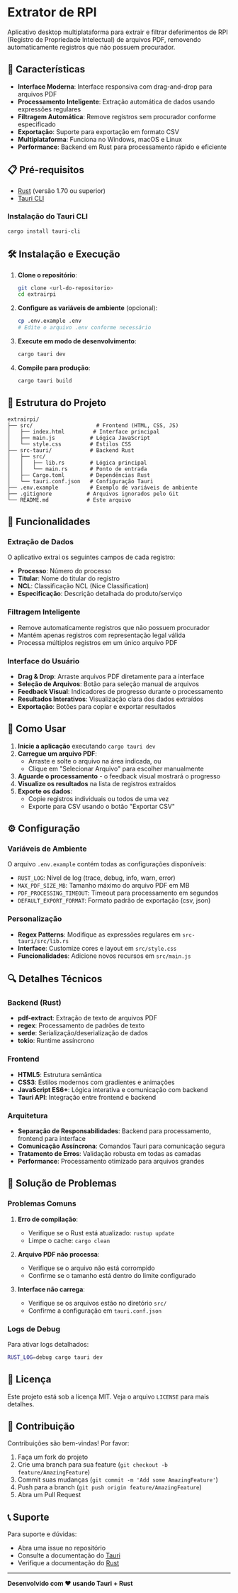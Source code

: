 # Extrator de RPI

Aplicativo desktop multiplataforma para extrair e filtrar deferimentos de RPI (Registro de Propriedade Intelectual) de arquivos PDF, removendo automaticamente registros que não possuem procurador.

## 🚀 Características

- **Interface Moderna**: Interface responsiva com drag-and-drop para arquivos PDF
- **Processamento Inteligente**: Extração automática de dados usando expressões regulares
- **Filtragem Automática**: Remove registros sem procurador conforme especificado
- **Exportação**: Suporte para exportação em formato CSV
- **Multiplataforma**: Funciona no Windows, macOS e Linux
- **Performance**: Backend em Rust para processamento rápido e eficiente

## 📋 Pré-requisitos

- [Rust](https://rustup.rs/) (versão 1.70 ou superior)
- [Tauri CLI](https://tauri.app/v1/guides/getting-started/prerequisites)

### Instalação do Tauri CLI

```bash
cargo install tauri-cli
```

## 🛠️ Instalação e Execução

1. **Clone o repositório**:
   ```bash
   git clone <url-do-repositorio>
   cd extrairpi
   ```

2. **Configure as variáveis de ambiente** (opcional):
   ```bash
   cp .env.example .env
   # Edite o arquivo .env conforme necessário
   ```

3. **Execute em modo de desenvolvimento**:
   ```bash
   cargo tauri dev
   ```

4. **Compile para produção**:
   ```bash
   cargo tauri build
   ```

## 📁 Estrutura do Projeto

```
extrairpi/
├── src/                    # Frontend (HTML, CSS, JS)
│   ├── index.html         # Interface principal
│   ├── main.js           # Lógica JavaScript
│   └── style.css         # Estilos CSS
├── src-tauri/            # Backend Rust
│   ├── src/
│   │   ├── lib.rs        # Lógica principal
│   │   └── main.rs       # Ponto de entrada
│   ├── Cargo.toml        # Dependências Rust
│   └── tauri.conf.json   # Configuração Tauri
├── .env.example          # Exemplo de variáveis de ambiente
├── .gitignore           # Arquivos ignorados pelo Git
└── README.md            # Este arquivo
```

## 🔧 Funcionalidades

### Extração de Dados

O aplicativo extrai os seguintes campos de cada registro:

- **Processo**: Número do processo
- **Titular**: Nome do titular do registro
- **NCL**: Classificação NCL (Nice Classification)
- **Especificação**: Descrição detalhada do produto/serviço

### Filtragem Inteligente

- Remove automaticamente registros que não possuem procurador
- Mantém apenas registros com representação legal válida
- Processa múltiplos registros em um único arquivo PDF

### Interface do Usuário

- **Drag & Drop**: Arraste arquivos PDF diretamente para a interface
- **Seleção de Arquivos**: Botão para seleção manual de arquivos
- **Feedback Visual**: Indicadores de progresso durante o processamento
- **Resultados Interativos**: Visualização clara dos dados extraídos
- **Exportação**: Botões para copiar e exportar resultados

## 🎯 Como Usar

1. **Inicie a aplicação** executando `cargo tauri dev`
2. **Carregue um arquivo PDF**:
   - Arraste e solte o arquivo na área indicada, ou
   - Clique em "Selecionar Arquivo" para escolher manualmente
3. **Aguarde o processamento** - o feedback visual mostrará o progresso
4. **Visualize os resultados** na lista de registros extraídos
5. **Exporte os dados**:
   - Copie registros individuais ou todos de uma vez
   - Exporte para CSV usando o botão "Exportar CSV"

## ⚙️ Configuração

### Variáveis de Ambiente

O arquivo `.env.example` contém todas as configurações disponíveis:

- `RUST_LOG`: Nível de log (trace, debug, info, warn, error)
- `MAX_PDF_SIZE_MB`: Tamanho máximo do arquivo PDF em MB
- `PDF_PROCESSING_TIMEOUT`: Timeout para processamento em segundos
- `DEFAULT_EXPORT_FORMAT`: Formato padrão de exportação (csv, json)

### Personalização

- **Regex Patterns**: Modifique as expressões regulares em `src-tauri/src/lib.rs`
- **Interface**: Customize cores e layout em `src/style.css`
- **Funcionalidades**: Adicione novos recursos em `src/main.js`

## 🔍 Detalhes Técnicos

### Backend (Rust)

- **pdf-extract**: Extração de texto de arquivos PDF
- **regex**: Processamento de padrões de texto
- **serde**: Serialização/deserialização de dados
- **tokio**: Runtime assíncrono

### Frontend

- **HTML5**: Estrutura semântica
- **CSS3**: Estilos modernos com gradientes e animações
- **JavaScript ES6+**: Lógica interativa e comunicação com backend
- **Tauri API**: Integração entre frontend e backend

### Arquitetura

- **Separação de Responsabilidades**: Backend para processamento, frontend para interface
- **Comunicação Assíncrona**: Comandos Tauri para comunicação segura
- **Tratamento de Erros**: Validação robusta em todas as camadas
- **Performance**: Processamento otimizado para arquivos grandes

## 🐛 Solução de Problemas

### Problemas Comuns

1. **Erro de compilação**:
   - Verifique se o Rust está atualizado: `rustup update`
   - Limpe o cache: `cargo clean`

2. **Arquivo PDF não processa**:
   - Verifique se o arquivo não está corrompido
   - Confirme se o tamanho está dentro do limite configurado

3. **Interface não carrega**:
   - Verifique se os arquivos estão no diretório `src/`
   - Confirme a configuração em `tauri.conf.json`

### Logs de Debug

Para ativar logs detalhados:

```bash
RUST_LOG=debug cargo tauri dev
```

## 📄 Licença

Este projeto está sob a licença MIT. Veja o arquivo `LICENSE` para mais detalhes.

## 🤝 Contribuição

Contribuições são bem-vindas! Por favor:

1. Faça um fork do projeto
2. Crie uma branch para sua feature (`git checkout -b feature/AmazingFeature`)
3. Commit suas mudanças (`git commit -m 'Add some AmazingFeature'`)
4. Push para a branch (`git push origin feature/AmazingFeature`)
5. Abra um Pull Request

## 📞 Suporte

Para suporte e dúvidas:

- Abra uma issue no repositório
- Consulte a documentação do [Tauri](https://tauri.app/)
- Verifique a documentação do [Rust](https://doc.rust-lang.org/)

---

**Desenvolvido com ❤️ usando Tauri + Rust**